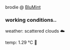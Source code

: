 brodie @ [BluMint](https://www.linkedin.com/company/blumint-io/)

<!--weather_start-->
### working conditions..

weather: scattered clouds ☁️

temp: 1.29 °C 🧥

<!--weather_end-->
